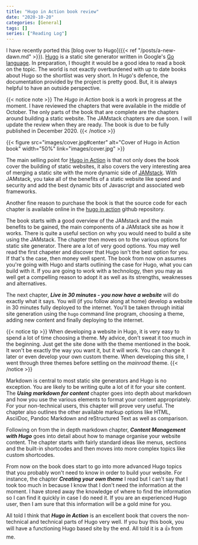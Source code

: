```yaml
---
title: "Hugo in Action book review"
date: "2020-10-20"
categories: [General]
tags: []
series: ["Reading Log"]
---
```


I have recently ported this [blog over to Hugo]({{< ref "/posts/a-new-dawn.md" >}}). [Hugo](https://gohugo.io/) is a static site generator written in Google's [Go language](https://golang.org/). In preparation, I thought it would be a good idea to read a book on the topic. The world is not exactly overburdened with up to date books about Hugo so the shortlist was very short. In Hugo's defence, the documentation provided by the project is pretty good. But, it is always helpful to have an outside perspective.

{{< notice note >}}
The *Hugo in Action* book is a work in progress at the moment. I have reviewed the chapters that were available in the middle of October. The only parts of the book that are complete are the chapters around building a static website. The JAMstack chapters are due soon. I will update the review when they are ready. The book is due to be fully published in December 2020.
{{< /notice >}}

{{< figure src="images/cover.jpg#center" alt="Cover of Hugo in Action book" width="50%" link="images/cover.jpg" >}}

The main selling point for [Hugo in Action](https://www.manning.com/books/hugo-in-action) is that not only does the book cover the building of static websites, it also covers the very interesting area of merging a static site with the more dynamic side of [JAMstack](https://jamstack.org/). With JAMstack, you take all of the benefits of a static website like speed and security and add the best dynamic bits of Javascript and associated web frameworks.

Another fine reason to purchase the book is that the source code for each chapter is available online in the [hugo in action](https://github.com/hugoinaction/hugoinaction) github repository.

The book starts with a good overview of the JAMstack and the main benefits to be gained, the main components of a JAMstack site as how it works. There is quite a useful section on why you would need to build a site using the JAMstack. The chapter then moves on to the various options for static site generator. There are a lot of very good options. You may well read the first chapeter and discover that Hugo isn't the best option for you. If that's the case, then money well spent. The book from now on assumes you're going with Hugo and starts outlining the case for Hugo, what you can build with it. If you are going to work with a technology, then you may as well get a compelling reason to adopt it as well as its strengths, weaknesses and alternatives.

The next chapter, ***Live in 30 minutes - you now have a website*** will do exactly what it says. You will (if you follow along at home) develop a website in 30 minutes fully deployed to the internet. You'll be taken through initial site generation using the `hugo` command line program, choosing a theme, adding new content and finally deploying to the internet.

{{< notice tip >}}
When developing a website in Hugo, it is very easy to spend a lot of time choosing a theme. My advice, don't sweat it too much in the beginning. Just get the site done with the theme mentioned in the book. It won't be exactly the way you want it, but it will work. You can change it later or even develop your own custom theme. When developing this site, I went through three themes before settling on the *mainroad* theme.
{{< /notice >}}

Markdown is central to most static site generators and Hugo is no exception. You are likely to be writing quite a lot of it for your site content. The ***Using markdown for content*** chapter goes into depth about markdown and how you use the various elements to format your content appropriately. For your non-technical users, this chapter will prove very useful. The chapter also outlines the other available markup options like HTML, AsciiDoc, Pandoc Markdown and reStructured Text as well as comparison.

Following on from the in depth  markdown chapter, ***Content Management with Hugo*** goes into detail about how to manage organise your website content. The chapter starts with fairly standard ideas like menus, sections and the built-in shortcodes and then moves into more complex topics like custom shortcodes.

From now on the book does start to go into more advanced Hugo topics that you probably won't need to know in order to build your website. For instance, the chapter ***Creating your own theme*** I read but I can't say that I took too much in because I know that I don't need the information at the moment. I have stored away the knowledge of where to find the information so I can find it quickly in case I do need it. If you are an experienced Hugo user, then I am sure that this information will be a gold mine for you.

All told I think that ***Hugo in Action*** is an excellent book that covers the non-technical and technical parts of Hugo very well. If you buy this book, you will have a functioning Hugo based site by the end. All told it is a :thumbsup: from me.
